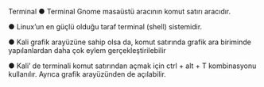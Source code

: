 Terminal
● Terminal Gnome masaüstü aracının komut
satırı aracıdır.

● Linux’un en güçlü olduğu taraf terminal (shell)
sistemidir.

● Kali grafik arayüzüne sahip olsa da, komut
satırında grafik ara biriminde yapılanlardan
daha çok eylem gerçekleştirilebilir

● Kali’ de terminali komut satırından açmak için
ctrl + alt + T kombinasyonu kullanılır. Ayrıca
grafik arayüzünden de açılabilir.
